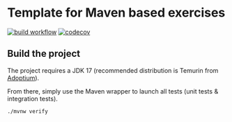 # Template for Maven based exercises

[![build workflow](https://github.com/devstra/amqp_training/actions/workflows/build.yml/badge.svg)](https://github.com/devstra/amqp_training/actions)
[![codecov](https://codecov.io/gh/devstra/amqp_training/branch/main/graph/badge.svg)](https://codecov.io/gh/devstra/amqp_training)

## Build the project

The project requires a JDK 17 (recommended distribution is Temurin from [Adoptium](https://adoptium.net/)).

From there, simply use the Maven wrapper to launch all tests (unit tests & integration tests).

`./mvnw verify`
